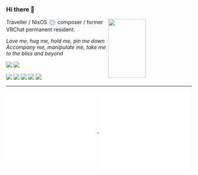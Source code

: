 ### Hi there 👋

<a href="https://github.com/AsterisMono?tab=repositories" >
  <img align="right" width="45%" height="160rem" src="https://stats.amono.me/api?username=AsterisMono&theme=transparent&hide_border=true" />
</a>

Traveller / NixOS <img src="https://raw.githubusercontent.com/AsterisMono/asterismono/refs/heads/main/nix-snowflake-transgender.svg" height="20px" width="20px" align="center" /> composer / former VRChat permanent resident.

*Love me, hug me, hold me, pin me down*<br>
*Accompany me, manipulate me, take me to the bliss and beyond*

![](https://komarev.com/ghpvc/?username=asterismono)
![](https://dxrating.luoling.moe/api/genImage/cmiki)

![](https://img.shields.io/badge/NixOS-5277C3?logo=nixos&logoColor=white)
![](https://img.shields.io/badge/TypeScript-007ACC?logo=typescript&logoColor=white)
![](https://img.shields.io/badge/React-20232A?logo=react&logoColor=61DAFB)
![](https://img.shields.io/badge/Node.js-339933?logo=nodedotjs&logoColor=white)
![](https://img.shields.io/badge/VRChat-07242b?logo=VRChat&logoColor=white)

---
<a href="https://github.com/AsterisMono">
  <img align="top" width="49%" src="./metrics-left.svg" />
</a>
<a href="https://noise.amono.me">
  <img align="center" width="49%" src="./metrics-right.svg" />
</a>
